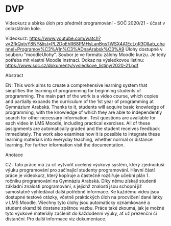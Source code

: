 # DVP
Videokurz a sbírka úloh pro předmět programování - SOČ 2020/21 - účast v celostátním kole.

Videokurz: https://www.youtube.com/watch?v=2fkQxtvY8NY&list=PL2DoEhR68PMHsLanBgsTWSX4A1EcLgR3O&ab_channel=Programov%C3%A1n%C3%ADnaArabsk%C3%A9
Úlohy dostupné v souboru "moodleUlohy". Soubor je ve formátu zálohy Moodle kurzu. Je tedy potřeba mít vlastní Moodle instnaci.
Odkaz na výsledkovou listinu: https://www.soc.cz/dokumenty/vysledkove_listiny/2020-21.pdf

Abstract

EN: This work aims to create a comprehensive learning system that simplifies the learning of programming for beginning students of programming. The main part of the work is a video course, which copies and partially expands the curriculum of the 1st year of programming at Gymnázium Arabská. Thanks to it, students will acquire basic knowledge of programming, with the knowledge of which they are able to independently search for other necessary information. Test questions are available for each video in LMS Moodle, including practical exercises. All of these assignments are automatically graded and the student receives feedback immediately. The work also examines how it is possible to integrate these learning materials into everyday teaching, whether normal or distance learning. For further information visit the documentation.

Anotace

CZ: Tato práce má za cíl vytvořit ucelený výukový systém, který zjednoduší výuku programování pro začínající studenty programování. Hlavní částí práce je videokurz, který kopíruje a částečně rozšiřuje učební plán 1. ročníku programování na Gymnáziu Arabská. Díky němu získají studenti základní znalosti programování, s jejichž znalostí jsou schopni již samostatně vyhledávat další potřebné informace. Ke každému videu jsou dostupné testové otázky, včetně praktických úloh na procvičení dané látky v LMS Moodle. Všechny tyto úlohy jsou automaticky oznámkované a student okamžitě dostane zpětnou vazbu. Práce také zkoumá, jak je možné tyto výukové materiály začlenit do každodenní výuky, ať už prezenční či distanční. Pro další informace viz dokumentace.
